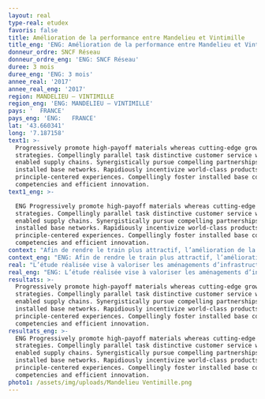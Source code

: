 ```yaml
---
layout: real
type-real: etudex
favoris: false
title: Amélioration de la performance entre Mandelieu et Vintimille
title_eng: 'ENG: Amélioration de la performance entre Mandelieu et Vintimille'
donneur_ordre: SNCF Réseau
donneur_ordre_eng: 'ENG: SNCF Réseau'
duree: 3 mois
duree_eng: 'ENG: 3 mois'
annee_real: '2017'
annee_real_eng: '2017'
region: MANDELIEU – VINTIMILLE
region_eng: 'ENG: MANDELIEU – VINTIMILLE'
pays: '  FRANCE'
pays_eng: 'ENG:   FRANCE'
lat: '43.660341'
long: '7.187158'
text1: >-
  Progressively promote high-payoff materials whereas cutting-edge growth
  strategies. Compellingly parallel task distinctive customer service without
  enabled supply chains. Synergistically pursue compelling partnerships for
  installed base networks. Rapidiously incentivize world-class products before
  principle-centered experiences. Compellingly foster installed base core
  competencies and efficient innovation.
text1_eng: >-

  ENG Progressively promote high-payoff materials whereas cutting-edge growth
  strategies. Compellingly parallel task distinctive customer service without
  enabled supply chains. Synergistically pursue compelling partnerships for
  installed base networks. Rapidiously incentivize world-class products before
  principle-centered experiences. Compellingly foster installed base core
  competencies and efficient innovation.
context: "Afin de rendre le train plus attractif, l’amélioration de la ponctualité des services et la densification de l’offre sont aujourd’hui les priorités de la Région. \r\n\nL’objectif de l’étude d’amélioration de la performance de la ligne Mandelieu – Vintimille vise à valoriser les aménagements prévus en robustesse."
context_eng: "ENG: Afin de rendre le train plus attractif, l’amélioration de la ponctualité des services et la densification de l’offre sont aujourd’hui les priorités de la Région. \r\n\nL’objectif de l’étude d’amélioration de la performance de la ligne Mandelieu – Vintimille vise à valoriser les aménagements prévus en robustesse."
real: "L’étude réalisée vise à valoriser les aménagements d’infrastructure prévus au horizon d’étude. Nous valorisons les aménagements en fonction de leur utilisation et de leur impact sur la régularité.\r\n\nNous réalisons des simulations dynamiques dont les scénarios sont issus d’une analyse statistique afin de tester les situations les plus réalistes.\r\n\nNous proposons dans notre méthodologie de comptabiliser le nombre de minutes perdues dans le périmètre de modélisation mais également sur le périmètre régional."
real_eng: "ENG: L’étude réalisée vise à valoriser les aménagements d’infrastructure prévus au horizon d’étude. Nous valorisons les aménagements en fonction de leur utilisation et de leur impact sur la régularité.\r\n\nNous réalisons des simulations dynamiques dont les scénarios sont issus d’une analyse statistique afin de tester les situations les plus réalistes.\r\n\nNous proposons dans notre méthodologie de comptabiliser le nombre de minutes perdues dans le périmètre de modélisation mais également sur le périmètre régional."
resultats: >-
  Progressively promote high-payoff materials whereas cutting-edge growth
  strategies. Compellingly parallel task distinctive customer service without
  enabled supply chains. Synergistically pursue compelling partnerships for
  installed base networks. Rapidiously incentivize world-class products before
  principle-centered experiences. Compellingly foster installed base core
  competencies and efficient innovation.
resultats_eng: >-
  ENG Progressively promote high-payoff materials whereas cutting-edge growth
  strategies. Compellingly parallel task distinctive customer service without
  enabled supply chains. Synergistically pursue compelling partnerships for
  installed base networks. Rapidiously incentivize world-class products before
  principle-centered experiences. Compellingly foster installed base core
  competencies and efficient innovation.
photo1: /assets/img/uploads/Mandelieu Ventimille.png
---
```


